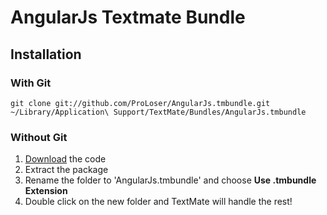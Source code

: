 # AngularJs Textmate Bundle

## Installation

### With Git

```
git clone git://github.com/ProLoser/AngularJs.tmbundle.git ~/Library/Application\ Support/TextMate/Bundles/AngularJs.tmbundle
```

### Without Git

1. [Download](https://github.com/ProLoser/AngularJs.tmbundle/zipball/master) the code
2. Extract the package
3. Rename the folder to 'AngularJs.tmbundle' and choose __Use .tmbundle Extension__
4. Double click on the new folder and TextMate will handle the rest!